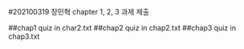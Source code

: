 #202100319 장민혁 chapter 1, 2, 3 과제 제출

##chap1 quiz in char2.txt
##chap2 quiz in chap2.txt
##chap3 quiz in chap3.txt
